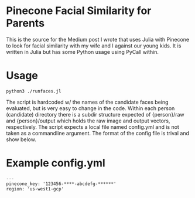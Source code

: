 # Pinecone Facial Similarity for Parents
This is the source for the Medium post I wrote that uses Julia with Pinecone to look for facial similarity with my wife and I against our young kids. It is written in Julia but has some Python usage using PyCall within.

# Usage
    python3 ./runfaces.jl

The script is hardcoded w/ the names of the candidate faces being evaluated, but is very easy to change in the code. Within each person (candidate) directory there is a subdir structure expected of {person}/raw and {person}/output which holds the raw image and output vectors, respectively.  The script expects a local file named config.yml and is not taken as a commandline argument.  The format of the config file is trival and show below.

# Example config.yml
```
---
pinecone_key: '123456-****-abcdefg-******'
region: 'us-west1-gcp'
 ```
